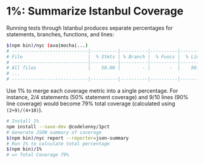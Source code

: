 # 1%: Summarize Istanbul Coverage

Running tests through Istanbul produces separate percentages for statements, branches, functions, and lines:

```sh
$(npm bin)/nyc (ava|mocha|...)
# ----------------------------|----------|----------|----------|----------|----------------|
# File                        |  % Stmts | % Branch |  % Funcs |  % Lines |Uncovered Lines |
# ----------------------------|----------|----------|----------|----------|----------------|
# All files                   |    50.00 |        - |       -  |    90.00 |                |
# ...
# ----------------------------|----------|----------|----------|----------|----------------|
```

Use 1% to merge each coverage metric into a single percentage.  For instance, 2/4 statements (50% statement coverage)
and 9/10 lines (90% line coverage) would become 79% total coverage (calculated using `(2+9)/(4+10)`).

```sh
# Install 1%
npm install --save-dev @codelenny/1pct
# Generate JSON summary of coverage
$(npm bin)/nyc report --reporter=json-summary
# Run 1% to calculate total percentage
$(npm bin)/1%
# => Total Coverage 79%
```
